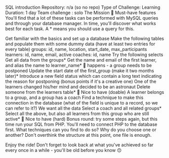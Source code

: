 SQL introduction
Repository: n/a (so no repo)
Type of Challenge: Learning
Duration: 1 day
Team challenge : solo
The Mission
🌱 Must-have features
You'll find that a lot of these tasks can be performed with MySQL queries and through your database manager. In time, you'll discover what works best for each task. A * means you should use a query for this.

Get familiar with the basics and set up a database
Make the following tables and populate them with some dummy data (have at least two entries for every table)
groups: id, name, location, start_date, max_participants
learners: id, name, email, active
coaches: id, name
Try the following selects
Get all data from the groups*
Get the name and email of the first learner, and alias the name to learner_name*
💩 happens - a group needs to be postponed
Update the start date of the first_group (make it two months later)*
Introduce a new field status which can contain a long text indicating the reason for postponing (bonus points if it's a creative one)
One of the learners changed his/her mind and decided to be an astronaut
Delete someone from the learners table*
🌼 Nice to have (doable)
A learner belongs to a group, and a group has a coach
Find a technique to make this connection in the database (what of the field is unique to a record, so we can refer to it?)
We want all the data
Select a coach and all related groups*
Select all the above, but also all learners from this group who are still active*
🌳 Nice to have (hard)
Bonus round: try some steps again, but this time run your SQL from PHP. You'll need to connect PHP to the database first. What techniques can you find to do so? Why do you choose one or another? Don't overthink the structure at this point, one file is enough.

Enjoy the ride! Don't forget to look back at what you've achieved so far every once in a while - you'll be old before you know 🙃